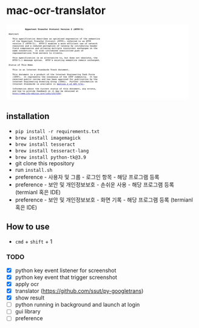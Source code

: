 # mac-ocr-translator

![sample_record](record.gif)

## installation
- `pip install -r requirements.txt`
- `brew install imagemagick`
- `brew install tesseract`
- `brew install tesseract-lang`
- `brew install python-tk@3.9`
- git clone this repository 
- run `install.sh`
- preference - 사용자 및 그룹 - 로그인 항목 - 해당 프로그램 등록
- preference - 보안 및 개인정보보호 - 손쉬운 사용 - 해당 프로그램 등록 (termianl 혹은 IDE)
- preference - 보안 및 개인정보보호 - 화면 기록 - 해당 프로그램 등록 (termianl 혹은 IDE)

## How to use
- `cmd` + `shift` + 1

### TODO
- [x] python key event listener for screenshot
- [x] python key event that trigger screenshot
- [x] apply ocr
- [x] translator (https://github.com/ssut/py-googletrans)
- [x] show result
- [ ] python running in background and launch at login
- [ ] gui library 
- [ ] preference
